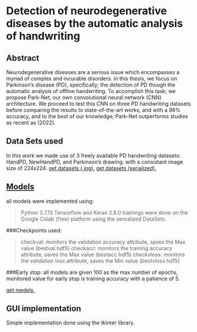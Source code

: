# Detection of neurodegenerative diseases by the automatic analysis of handwriting

## Abstract
Neurodegenerative diseases are a serious issue which encompasses a myriad of complex and incurable disorders. in this thesis, we focus on Parkinson’s disease (PD), specifically; the detection of PD though the automatic analysis of offline handwriting. To accomplish this task; we propose Park-Net, our own convolutional neural network (CNN) architecture. We proceed to test this CNN on three PD handwriting datasets before comparing the results to state-of-the-art works, and with a 98% accuracy, and to the best of our knowledge; Park-Net outperforms studies as recent as (2022).

## Data Sets used
In this work we made use of 3 freely available PD handwriting datasets: HandPD,
NewHandPD, and Parkinson’s drawing. with a consistant image size of 224x224.
[get datasets (.jpg).](https://drive.google.com/drive/folders/1cU4ucbJW76xo5Eyo1DCIQHk0I2w1fse9?usp=sharing)
[get datasets (serialized).](https://drive.google.com/drive/folders/1QAF8T_fkaqO8TGL3ilZqVIHVCOf52fHh?usp=sharing)

## [Models](https://drive.google.com/drive/folders/1PNGYk7iuq0CRqzqZsrMboHH7JBsVLDTV?usp=sharing)
all models were implemented using:
 >Python 3.7.13 
 >Tensorflow and Keras 2.8.0
trainings were done on the Google Colab (free) platform using the serealized DataSets.

###Checkpoints used:
 >checkval: monitors the validation accuracy attribute, saves the Max value (bestval.hdf5)
 >checkacc: monitors the training accuracy attribute, saves the Max value (bestacc.hdf5)
 >checkvloss: monitors the validation loss attribute, saves the Min value (bestvloss.hdf5)

###Early stop:
all models are given 100 as the max number of epochs,
monitored value for early stop is training accuracy with a patience of 5.

[get medels.](https://drive.google.com/drive/folders/1PNGYk7iuq0CRqzqZsrMboHH7JBsVLDTV?usp=sharing)

## GUI implementation
Simple implementation done using the tkinter library.
